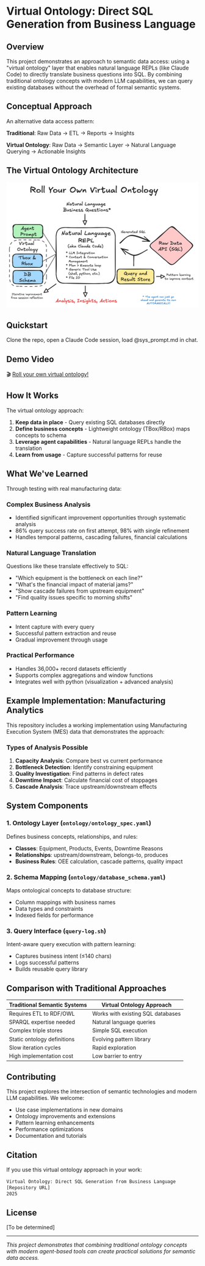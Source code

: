 # Virtual Ontology: Direct SQL Generation from Business Language

## Overview

This project demonstrates an approach to semantic data access: using a "virtual ontology" layer that enables natural language REPLs (like Claude Code) to directly translate business questions into SQL. By combining traditional ontology concepts with modern LLM capabilities, we can query existing databases without the overhead of formal semantic systems.

## Conceptual Approach

An alternative data access pattern:

**Traditional**: Raw Data → ETL → Reports → Insights

**Virtual Ontology**: Raw Data → Semantic Layer → Natural Language Querying → Actionable Insights

## The Virtual Ontology Architecture

![Virtual Ontology Architecture](virtual_ontology_diagram.png)

## Quickstart

Clone the repo, open a Claude Code session, load @sys_prompt.md in chat.

## Demo Video

🎬 [Roll your own virtual ontology!](https://www.youtube.com/watch?v=xEEZS0_Sbj0)

## How It Works

The virtual ontology approach:

1. **Keep data in place** - Query existing SQL databases directly
2. **Define business concepts** - Lightweight ontology (TBox/RBox) maps concepts to schema
3. **Leverage agent capabilities** - Natural language REPLs handle the translation
4. **Learn from usage** - Capture successful patterns for reuse

## What We've Learned

Through testing with real manufacturing data:

### Complex Business Analysis
- Identified significant improvement opportunities through systematic analysis
- 86% query success rate on first attempt, 98% with single refinement
- Handles temporal patterns, cascading failures, financial calculations

### Natural Language Translation
Questions like these translate effectively to SQL:
- "Which equipment is the bottleneck on each line?"
- "What's the financial impact of material jams?"
- "Show cascade failures from upstream equipment"
- "Find quality issues specific to morning shifts"

### Pattern Learning
- Intent capture with every query
- Successful pattern extraction and reuse
- Gradual improvement through usage

### Practical Performance
- Handles 36,000+ record datasets efficiently
- Supports complex aggregations and window functions
- Integrates well with python (visualization + advanced analysis)

## Example Implementation: Manufacturing Analytics

This repository includes a working implementation using Manufacturing Execution System (MES) data that demonstrates the approach:

### Types of Analysis Possible
1. **Capacity Analysis**: Compare best vs current performance
2. **Bottleneck Detection**: Identify constraining equipment
3. **Quality Investigation**: Find patterns in defect rates
4. **Downtime Impact**: Calculate financial cost of stoppages
5. **Cascade Analysis**: Trace upstream/downstream effects

## System Components

### 1. Ontology Layer (`ontology/ontology_spec.yaml`)
Defines business concepts, relationships, and rules:
- **Classes**: Equipment, Products, Events, Downtime Reasons
- **Relationships**: upstream/downstream, belongs-to, produces
- **Business Rules**: OEE calculation, cascade patterns, quality impact

### 2. Schema Mapping (`ontology/database_schema.yaml`)
Maps ontological concepts to database structure:
- Column mappings with business names
- Data types and constraints
- Indexed fields for performance

### 3. Query Interface (`query-log.sh`)
Intent-aware query execution with pattern learning:
- Captures business intent (≤140 chars)
- Logs successful patterns
- Builds reusable query library

## Comparison with Traditional Approaches

| Traditional Semantic Systems | Virtual Ontology Approach |
|------------------------------|---------------------------|
| Requires ETL to RDF/OWL | Works with existing SQL databases |
| SPARQL expertise needed | Natural language queries |
| Complex triple stores | Simple SQL execution |
| Static ontology definitions | Evolving pattern library |
| Slow iteration cycles | Rapid exploration |
| High implementation cost | Low barrier to entry |


## Contributing

This project explores the intersection of semantic technologies and modern LLM capabilities. We welcome:
- Use case implementations in new domains
- Ontology improvements and extensions
- Pattern learning enhancements
- Performance optimizations
- Documentation and tutorials

## Citation

If you use this virtual ontology approach in your work:
```
Virtual Ontology: Direct SQL Generation from Business Language
[Repository URL]
2025
```

## License

[To be determined]

---

*This project demonstrates that combining traditional ontology concepts with modern agent-based tools can create practical solutions for semantic data access.*